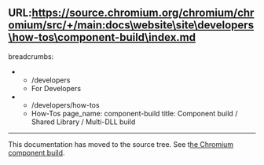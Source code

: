 URL:https://source.chromium.org/chromium/chromium/src/+/main:docs\website\site\developers\how-tos\component-build\index.md
---
breadcrumbs:
- - /developers
  - For Developers
- - /developers/how-tos
  - How-Tos
page_name: component-build
title: Component build / Shared Library / Multi-DLL build
---

This documentation has moved to the source tree. See t[he Chromium component
build](https://chromium.googlesource.com/chromium/src/+/HEAD/docs/component_build.md).
